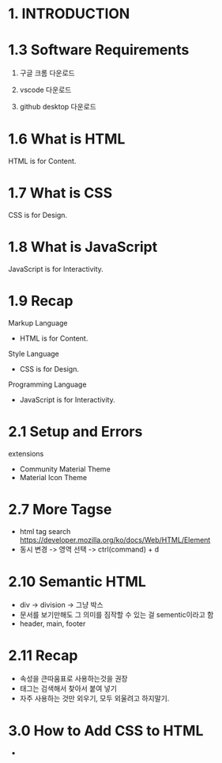 # 1. INTRODUCTION

# 1.3 Software Requirements

1. 구글 크롬 다운로드

2. vscode 다운로드

3. github desktop 다운로드

# 1.6 What is HTML

HTML is for Content.

# 1.7 What is CSS

CSS is for Design.

# 1.8 What is JavaScript

JavaScript is for Interactivity.

# 1.9 Recap

Markup Language

- HTML is for Content.

Style Language

- CSS is for Design.

Programming Language

- JavaScript is for Interactivity.

# 2.1 Setup and Errors

extensions

- Community Material Theme
- Material Icon Theme

# 2.7 More Tagse

- html tag search
  https://developer.mozilla.org/ko/docs/Web/HTML/Element
- 동시 변경 -> 영역 선택 -> ctrl(command) + d

# 2.10 Semantic HTML

- div -> division -> 그냥 박스
- 문서를 보기만해도 그 의미를 짐작할 수 있는 걸 sementic이라고 함
- header, main, footer

# 2.11 Recap

- 속성을 큰따움표로 사용하는것을 권장
- 태그는 검색해서 찾아서 붙여 넣기
- 자주 사용하는 것만 외우기, 모두 외울려고 하지말기.

# 3.0 How to Add CSS to HTML

- <style> 태그 사용하기
- <link> 태그를 사용해서 "style.css" 파일 임포트 하기
    <link href="styles.css" rel="stylesheet">
  ** href -> hypertext reference
  ** rel -> relationship

# 3.2 What Does Cascading Mean

- CSS 는 위에서 아래로 읽기 때문에 가장 하단에 있는 CSS 스타일이 최종적으로 적용됨

# 3.3 Blocks and Inlines

- Blocks - 한줄을 다 차지 : div, p, address 등등
- Inlines - 옆에 다른 요소가 올수 있음 : span, a, img 등등

# 3.4 Margin Part One

![Alt text](image.png)

# 3.5 Margin Part Two

- margin: top right bottom left
  top+bottom right+left
- collapsing margins : Blocks에만 있는 특이한 현상으로 위아래 마진이 중복되는 경우 더 큰값을 가진 쪽으로 병합 되는 현상

# 3.8 Classes

- id는 유니크해야함. 따라서 여러 요소에 동시에 스타일을 적용하고 싶은 경우 클래스를 통해 할당 가능
- id에 css를 적용하는 경우 "#"을 접두사로 사용 클래스를 사용하는 경우 "."을 접두사로 사용

# 3.10 Flexbox Part One

- flexbox를 사용하려면 자식요소에 사용하지 말고 부모 요소에 사용할 것
- justify-content : main-axis / horizantal
- alingn-item : cross-axis / vertical
- vh - viewport height : 스크린 크기를 나타냄 100을 주면 화면의 100%를 의미

# 3.11 Flexbox Part Two

- flex-direction : 컨턴츠를 수평으로 나타낼지, 수직으로 표현할지 결정 - 기본 수평
  - reverse 옵션으로 역순 정렬도 가능

# 3.12 Fixed

- position: fixed; - 화면에 컨텐츠가 고정 됨
- position은 레이아웃 보다는 위치를 아주 조금 움직이고 싶을때 사용

